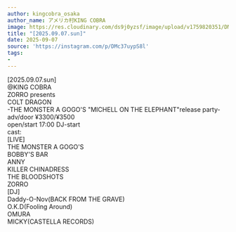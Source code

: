 ```yaml
---
author: kingcobra_osaka
author_name: アメリカ村KING COBRA
image: https://res.cloudinary.com/ds9j0yzsf/image/upload/v1759820351/DMc37uypS8l.jpg
title: "[2025.09.07.sun]"
date: 2025-09-07
source: 'https://instagram.com/p/DMc37uypS8l'
tags:
- 
---
```

[2025.09.07.sun]<br>
@KING COBRA<br>
ZORRO presents<br>
COLT DRAGON<br>
-THE MONSTER A GOGO'S "MICHELL ON THE ELEPHANT"release party-<br>
adv/door ¥3300/¥3500<br>
open/start 17:00 DJ-start<br>
cast:<br>
[LIVE]<br>
THE MONSTER A GOGO'S<br>
BOBBY'S BAR<br>
ANNY<br>
KILLER CHINADRESS<br>
THE BLOODSHOTS<br>
ZORRO<br>
[DJ]<br>
Daddy-O-Nov(BACK FROM THE GRAVE)<br>
O.K.D(Fooling Around)<br>
OMURA<br>
MICKY(CASTELLA RECORDS)